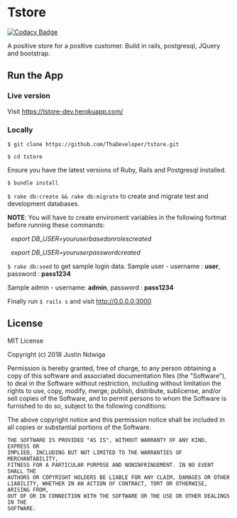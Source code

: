 # Tstore

[![Codacy Badge](https://api.codacy.com/project/badge/Grade/c0a243b8cbbf494ca5d0a0438a1bca37)](https://www.codacy.com/app/ThaDeveloper/tstore?utm_source=github.com&amp;utm_medium=referral&amp;utm_content=ThaDeveloper/tstore&amp;utm_campaign=Badge_Grade)

A positive store for a positive customer. Build in rails, postgresql, JQuery and bootstrap.


## Run the App 

### Live version

Visit https://tstore-dev.herokuapp.com/

### Locally
 `$ git clone https://github.com/ThaDeveloper/tstore.git`
 
 `$ cd tstore`
 
  Ensure you have the latest versions of Ruby, Rails  and Postgresql installed.
  
 `$ bundle install`
 
 `$ rake db:create && rake db:migrate` to create and migrate  test and development databases.
 
  **NOTE**: You will have to create enviroment variables in the following fortmat before running these commands:
  
  
  *export DB_USER=youruserbasedonrolescreated*
  
  
  *export DB_USER=youruserpasswordcreated*
  
 
 `$ rake db:seed` to get sample login data.
   Sample user - username : **user**, password : **pass1234**
   
   Sample admin - username: **admin**, password : **pass1234**
   
 Finally run `$ rails s` and visit http://0.0.0.0:3000


## License

MIT License

Copyright (c) 2018 Justin Ndwiga

Permission is hereby granted, free of charge, to any person obtaining a copy
of this software and associated documentation files (the "Software"), to deal
in the Software without restriction, including without limitation the rights
to use, copy, modify, merge, publish, distribute, sublicense, and/or sell
copies of the Software, and to permit persons to whom the Software is
furnished to do so, subject to the following conditions:

The above copyright notice and this permission notice shall be included in all
copies or substantial portions of the Software.

```
THE SOFTWARE IS PROVIDED "AS IS", WITHOUT WARRANTY OF ANY KIND, EXPRESS OR
IMPLIED, INCLUDING BUT NOT LIMITED TO THE WARRANTIES OF MERCHANTABILITY,
FITNESS FOR A PARTICULAR PURPOSE AND NONINFRINGEMENT. IN NO EVENT SHALL THE
AUTHORS OR COPYRIGHT HOLDERS BE LIABLE FOR ANY CLAIM, DAMAGES OR OTHER
LIABILITY, WHETHER IN AN ACTION OF CONTRACT, TORT OR OTHERWISE, ARISING FROM,
OUT OF OR IN CONNECTION WITH THE SOFTWARE OR THE USE OR OTHER DEALINGS IN THE
SOFTWARE.
```
